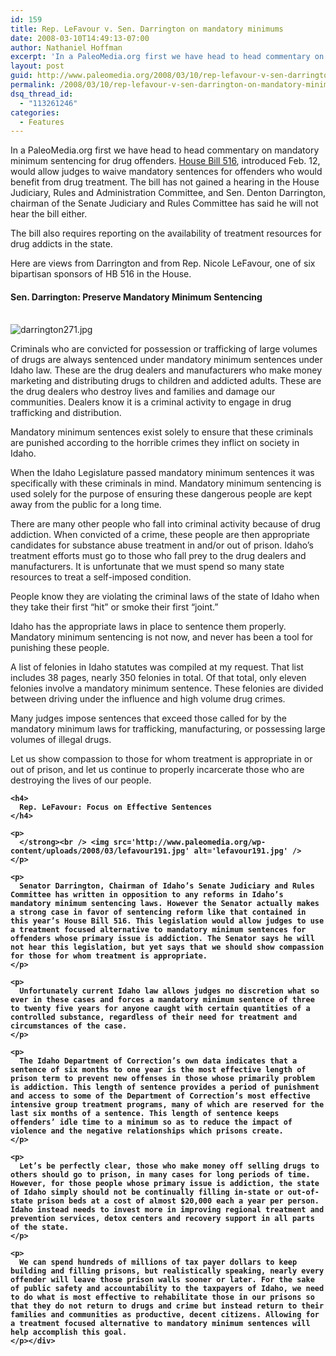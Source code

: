 ```yaml
---
id: 159
title: Rep. LeFavour v. Sen. Darrington on mandatory minimums
date: 2008-03-10T14:49:13-07:00
author: Nathaniel Hoffman
excerpt: 'In a PaleoMedia.org first we have head to head commentary on mandatory minimum sentencing for drug offenders. <a href="http://www3.idaho.gov/oasis/H0516.html">House Bill 516</a>, introduced Feb. 12, would allow judges to waive mandatory sentences for offenders who would benefit from drug treatment. '
layout: post
guid: http://www.paleomedia.org/2008/03/10/rep-lefavour-v-sen-darrington-on-mandatory-minimums/
permalink: /2008/03/10/rep-lefavour-v-sen-darrington-on-mandatory-minimums/
dsq_thread_id:
  - "113261246"
categories:
  - Features
---
```

In a PaleoMedia.org first we have head to head commentary on mandatory minimum sentencing for drug offenders. [House Bill 516](http://www3.idaho.gov/oasis/H0516.html), introduced Feb. 12, would allow judges to waive mandatory sentences for offenders who would benefit from drug treatment. The bill has not gained a hearing in the House Judiciary, Rules and Administration Committee, and Sen. Denton Darrington, chairman of the Senate Judiciary and Rules Committee has said he will not hear the bill either. 

The bill also requires reporting on the availability of treatment resources for drug addicts in the state.

Here are views from Darrington and from Rep. Nicole LeFavour, one of six bipartisan sponsors of HB 516 in the House.

<div class="column1">
  <strong></p> 
  
  <h4>
    Sen. Darrington: Preserve Mandatory Minimum Sentencing
  </h4>
  
  <p>
    </strong><br /> <img src='http://www.paleomedia.org/wp-content/uploads/2008/03/darrington271.jpg' alt='darrington271.jpg' />
  </p>
  
  <p>
    Criminals who are convicted for possession or trafficking of large volumes of drugs are always sentenced under mandatory minimum sentences under Idaho law. These are the drug dealers and manufacturers who make money marketing and distributing drugs to children and addicted adults. These are the drug dealers who destroy lives and families and damage our communities. Dealers know it is a criminal activity to engage in drug trafficking and distribution.
  </p>
  
  <p>
    Mandatory minimum sentences exist solely to ensure that these criminals are punished according to the horrible crimes they inflict on society in Idaho.
  </p>
  
  <p>
    When the Idaho Legislature passed mandatory minimum sentences it was specifically with these criminals in mind. Mandatory minimum sentencing is used solely for the purpose of ensuring these dangerous people are kept away from the public for a long time.
  </p>
  
  <p>
    There are many other people who fall into criminal activity because of drug addiction. When convicted of a crime, these people are then appropriate candidates for substance abuse treatment in and/or out of prison. Idaho’s treatment efforts must go to those who fall prey to the drug dealers and manufacturers. It is unfortunate that we must spend so many state resources to treat a self-imposed condition.
  </p>
  
  <p>
    People know they are violating the criminal laws of the state of Idaho when they take their first “hit” or smoke their first “joint.”
  </p>
  
  <p>
    Idaho has the appropriate laws in place to sentence them properly. Mandatory minimum sentencing is not now, and never has been a tool for punishing these people.
  </p>
  
  <p>
    A list of felonies in Idaho statutes was compiled at my request. That list includes 38 pages, nearly 350 felonies in total. Of that total, only eleven felonies involve a mandatory minimum sentence. These felonies are divided between driving under the influence and high volume drug crimes.
  </p>
  
  <p>
    Many judges impose sentences that exceed those called for by the mandatory minimum laws for trafficking, manufacturing, or possessing large volumes of illegal drugs.
  </p>
  
  <p>
    Let us show compassion to those for whom treatment is appropriate in or out of prison, and let us continue to properly incarcerate those who are destroying the lives of our people.
  </p></div> 
  
  <div class="column2">
    <strong></p> 
    
    <h4>
      Rep. LeFavour: Focus on Effective Sentences
    </h4>
    
    <p>
      </strong><br /> <img src='http://www.paleomedia.org/wp-content/uploads/2008/03/lefavour191.jpg' alt='lefavour191.jpg' />
    </p>
    
    <p>
      Senator Darrington, Chairman of Idaho’s Senate Judiciary and Rules Committee has written in opposition to any reforms in Idaho’s mandatory minimum sentencing laws. However the Senator actually makes a strong case in favor of sentencing reform like that contained in this year’s House Bill 516. This legislation would allow judges to use a treatment focused alternative to mandatory minimum sentences for offenders whose primary issue is addiction. The Senator says he will not hear this legislation, but yet says that we should show compassion for those for whom treatment is appropriate.
    </p>
    
    <p>
      Unfortunately current Idaho law allows judges no discretion what so ever in these cases and forces a mandatory minimum sentence of three to twenty five years for anyone caught with certain quantities of a controlled substance, regardless of their need for treatment and circumstances of the case.
    </p>
    
    <p>
      The Idaho Department of Correction’s own data indicates that a sentence of six months to one year is the most effective length of prison term to prevent new offenses in those whose primarily problem is addiction. This length of sentence provides a period of punishment and access to some of the Department of Correction’s most effective intensive group treatment programs, many of which are reserved for the last six months of a sentence. This length of sentence keeps offenders’ idle time to a minimum so as to reduce the impact of violence and the negative relationships which prisons create.
    </p>
    
    <p>
      Let’s be perfectly clear, those who make money off selling drugs to others should go to prison, in many cases for long periods of time. However, for those people whose primary issue is addiction, the state of Idaho simply should not be continually filling in-state or out-of-state prison beds at a cost of almost $20,000 each a year per person. Idaho instead needs to invest more in improving regional treatment and prevention services, detox centers and recovery support in all parts of the state.
    </p>
    
    <p>
      We can spend hundreds of millions of tax payer dollars to keep building and filling prisons, but realistically speaking, nearly every offender will leave those prison walls sooner or later. For the sake of public safety and accountability to the taxpayers of Idaho, we need to do what is most effective to rehabilitate those in our prisons so that they do not return to drugs and crime but instead return to their families and communities as productive, decent citizens. Allowing for a treatment focused alternative to mandatory minimum sentences will help accomplish this goal.
    </p></div>